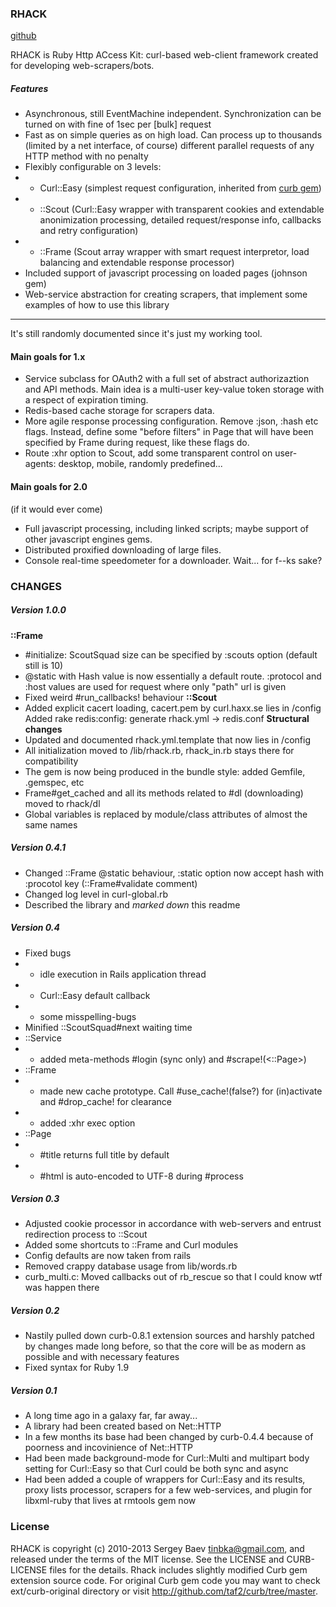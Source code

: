 ### RHACK
[github](https://github.com/tinbka/rhack)

RHACK is Ruby Http ACcess Kit: curl-based web-client framework created for developing web-scrapers/bots.

##### Features
* Asynchronous, still EventMachine independent. Synchronization can be turned on with fine of 1sec per [bulk] request
* Fast as on simple queries as on high load. Can process up to thousands (limited by a net interface, of course) different parallel requests of any HTTP method with no penalty
* Flexibly configurable on 3 levels:
* * Curl::Easy (simplest request configuration, inherited from [curb gem](http://github.com/taf2/curb))
* * ::Scout (Curl::Easy wrapper with transparent cookies and extendable anonimization processing, detailed request/response info, callbacks and retry configuration)
* * ::Frame (Scout array wrapper with smart request interpretor, load balancing and extendable response processor)
* Included support of javascript processing on loaded pages (johnson gem)
* Web-service abstraction for creating scrapers, that implement some examples of how to use this library

---

It's still randomly documented since it's just my working tool.

#### Main goals for 1.x

* Service subclass for OAuth2 with a full set of abstract authorizaztion and API methods. Main idea is a multi-user key-value token storage with a respect of expiration timing.
* Redis-based cache storage for scrapers data.
* More agile response processing configuration. Remove :json, :hash etc flags. Instead, define some "before filters" in Page that will have been specified by Frame during request, like these flags do.
* Route :xhr option to Scout, add some transparent control on user-agents: desktop, mobile, randomly predefined...

#### Main goals for 2.0
(if it would ever come)

* Full javascript processing, including linked scripts; maybe support of other javascript engines gems.
* Distributed proxified downloading of large files.
* Console real-time speedometer for a downloader. Wait... for f--ks sake?

### CHANGES

##### Version 1.0.0

**::Frame**
* #initialize: ScoutSquad size can be specified by :scouts option (default still is 10)
* @static with Hash value is now essentially a default route. :protocol and :host values are used for request where only "path" url is given
* Fixed weird #run_callbacks! behaviour
**::Scout**
* Added explicit cacert loading, cacert.pem by curl.haxx.se lies in <gemdir>/config
Added rake redis:config: generate rhack.yml -> redis.conf
**Structural changes**
* Updated and documented rhack.yml.template that now lies in <gemdir>/config
* All initialization moved to <gemdir>/lib/rhack.rb, rhack_in.rb stays there for compatibility
* The gem is now being produced in the bundle style: added Gemfile, .gemspec, etc
* Frame#get_cached and all its methods related to #dl (downloading) moved to rhack/dl
* Global variables is replaced by module/class attributes of almost the same names

##### Version 0.4.1

* Сhanged ::Frame @static behaviour, :static option now accept hash with :procotol key (::Frame#validate comment)
* Changed log level in curl-global.rb
* Described the library and *marked down* this readme

##### Version 0.4

* Fixed bugs
* * idle execution in Rails application thread
* * Curl::Easy default callback
* * some misspelling-bugs
* Minified ::ScoutSquad#next waiting time
* ::Service
* * added meta-methods #login (sync only) and #scrape!(<::Page>)
* ::Frame
* * made new cache prototype. Call #use_cache!(false?) for (in)activate and #drop_cache! for clearance
* * added :xhr exec option
* ::Page
* * #title returns full title by default
* * #html is auto-encoded to UTF-8 during #process

##### Version 0.3

* Adjusted cookie processor in accordance with web-servers and entrust redirection process to ::Scout
* Added some shortcuts to ::Frame and Curl modules
* Сonfig defaults are now taken from rails
* Removed crappy database usage from lib/words.rb
* curb_multi.c: Moved callbacks out of rb_rescue so that I could know wtf was happen there

##### Version 0.2

* Nastily pulled down curb-0.8.1 extension sources and harshly patched by changes made long before, so that the core will be as modern as possible and with necessary features
* Fixed syntax for Ruby 1.9

##### Version 0.1

* A long time ago in a galaxy far, far away...
* A library had been created based on Net::HTTP
* In a few months its base had been changed by curb-0.4.4 because of poorness and incovinience of Net::HTTP
* Had been made background-mode for Curl::Multi and multipart body setting for Curl::Easy so that Curl could be both sync and async
* Had been added a couple of wrappers for Curl::Easy and its results, proxy lists processor, scrapers for a few web-services, and plugin for libxml-ruby that lives at rmtools gem now

### License

RHACK is copyright (c) 2010-2013 Sergey Baev <tinbka@gmail.com>, and released under the terms of the MIT license. 
See the LICENSE and CURB-LICENSE files for the details. 
Rhack includes slightly modified Curb gem extension source code. For original 
Curb gem code you may want to check ext/curb-original directory or visit <http://github.com/taf2/curb/tree/master>.
